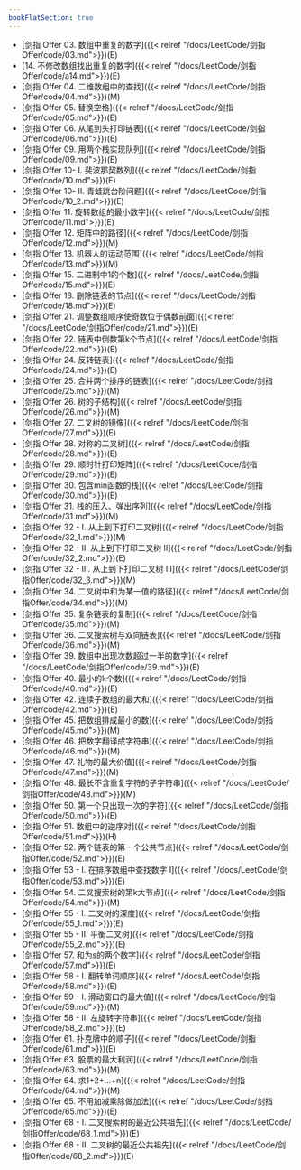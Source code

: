 ```yaml
---
bookFlatSection: true
---
```


- [剑指 Offer 03. 数组中重复的数字]({{< relref "/docs/LeetCode/剑指Offer/code/03.md">}})(E)
- [14. 不修改数组找出重复的数字]({{< relref "/docs/LeetCode/剑指Offer/code/a14.md">}})(E)
- [剑指 Offer 04. 二维数组中的查找]({{< relref "/docs/LeetCode/剑指Offer/code/04.md">}})(M)
- [剑指 Offer 05. 替换空格]({{< relref "/docs/LeetCode/剑指Offer/code/05.md">}})(E)
- [剑指 Offer 06. 从尾到头打印链表]({{< relref "/docs/LeetCode/剑指Offer/code/06.md">}})(E)
- [剑指 Offer 09. 用两个栈实现队列]({{< relref "/docs/LeetCode/剑指Offer/code/09.md">}})(E)
- [剑指 Offer 10- I. 斐波那契数列]({{< relref "/docs/LeetCode/剑指Offer/code/10.md">}})(E)
- [剑指 Offer 10- II. 青蛙跳台阶问题]({{< relref "/docs/LeetCode/剑指Offer/code/10_2.md">}})(E)
- [剑指 Offer 11. 旋转数组的最小数字]({{< relref "/docs/LeetCode/剑指Offer/code/11.md">}})(E)
- [剑指 Offer 12. 矩阵中的路径]({{< relref "/docs/LeetCode/剑指Offer/code/12.md">}})(M)
- [剑指 Offer 13. 机器人的运动范围]({{< relref "/docs/LeetCode/剑指Offer/code/13.md">}})(M)
- [剑指 Offer 15. 二进制中1的个数]({{< relref "/docs/LeetCode/剑指Offer/code/15.md">}})(E)
- [剑指 Offer 18. 删除链表的节点]({{< relref "/docs/LeetCode/剑指Offer/code/18.md">}})(E)
- [剑指 Offer 21. 调整数组顺序使奇数位于偶数前面]({{< relref "/docs/LeetCode/剑指Offer/code/21.md">}})(E)
- [剑指 Offer 22. 链表中倒数第k个节点]({{< relref "/docs/LeetCode/剑指Offer/code/22.md">}})(E)
- [剑指 Offer 24. 反转链表]({{< relref "/docs/LeetCode/剑指Offer/code/24.md">}})(E)
- [剑指 Offer 25. 合并两个排序的链表]({{< relref "/docs/LeetCode/剑指Offer/code/25.md">}})(M)
- [剑指 Offer 26. 树的子结构]({{< relref "/docs/LeetCode/剑指Offer/code/26.md">}})(M)
- [剑指 Offer 27. 二叉树的镜像]({{< relref "/docs/LeetCode/剑指Offer/code/27.md">}})(E)
- [剑指 Offer 28. 对称的二叉树]({{< relref "/docs/LeetCode/剑指Offer/code/28.md">}})(E)
- [剑指 Offer 29. 顺时针打印矩阵]({{< relref "/docs/LeetCode/剑指Offer/code/29.md">}})(E)
- [剑指 Offer 30. 包含min函数的栈]({{< relref "/docs/LeetCode/剑指Offer/code/30.md">}})(E)
- [剑指 Offer 31. 栈的压入、弹出序列]({{< relref "/docs/LeetCode/剑指Offer/code/31.md">}})(M)
- [剑指 Offer 32 - I. 从上到下打印二叉树]({{< relref "/docs/LeetCode/剑指Offer/code/32_1.md">}})(M)
- [剑指 Offer 32 - II. 从上到下打印二叉树 II]({{< relref "/docs/LeetCode/剑指Offer/code/32_2.md">}})(E)
- [剑指 Offer 32 - III. 从上到下打印二叉树 III]({{< relref "/docs/LeetCode/剑指Offer/code/32_3.md">}})(M)
- [剑指 Offer 34. 二叉树中和为某一值的路径]({{< relref "/docs/LeetCode/剑指Offer/code/34.md">}})(M)
- [剑指 Offer 35. 复杂链表的复制]({{< relref "/docs/LeetCode/剑指Offer/code/35.md">}})(M)
- [剑指 Offer 36. 二叉搜索树与双向链表]({{< relref "/docs/LeetCode/剑指Offer/code/36.md">}})(M)
- [剑指 Offer 39. 数组中出现次数超过一半的数字]({{< relref "/docs/LeetCode/剑指Offer/code/39.md">}})(E)
- [剑指 Offer 40. 最小的k个数]({{< relref "/docs/LeetCode/剑指Offer/code/40.md">}})(E)
- [剑指 Offer 42. 连续子数组的最大和]({{< relref "/docs/LeetCode/剑指Offer/code/42.md">}})(E)
- [剑指 Offer 45. 把数组排成最小的数]({{< relref "/docs/LeetCode/剑指Offer/code/45.md">}})(M)
- [剑指 Offer 46. 把数字翻译成字符串]({{< relref "/docs/LeetCode/剑指Offer/code/46.md">}})(M)
- [剑指 Offer 47. 礼物的最大价值]({{< relref "/docs/LeetCode/剑指Offer/code/47.md">}})(M)
- [剑指 Offer 48. 最长不含重复字符的子字符串]({{< relref "/docs/LeetCode/剑指Offer/code/48.md">}})(M)
- [剑指 Offer 50. 第一个只出现一次的字符]({{< relref "/docs/LeetCode/剑指Offer/code/50.md">}})(E)
- [剑指 Offer 51. 数组中的逆序对]({{< relref "/docs/LeetCode/剑指Offer/code/51.md">}})(H)
- [剑指 Offer 52. 两个链表的第一个公共节点]({{< relref "/docs/LeetCode/剑指Offer/code/52.md">}})(E)
- [剑指 Offer 53 - I. 在排序数组中查找数字 I]({{< relref "/docs/LeetCode/剑指Offer/code/53.md">}})(E)
- [剑指 Offer 54. 二叉搜索树的第k大节点]({{< relref "/docs/LeetCode/剑指Offer/code/54.md">}})(M)
- [剑指 Offer 55 - I. 二叉树的深度]({{< relref "/docs/LeetCode/剑指Offer/code/55_1.md">}})(E)
- [剑指 Offer 55 - II. 平衡二叉树]({{< relref "/docs/LeetCode/剑指Offer/code/55_2.md">}})(E)
- [剑指 Offer 57. 和为s的两个数字]({{< relref "/docs/LeetCode/剑指Offer/code/57.md">}})(E)
- [剑指 Offer 58 - I. 翻转单词顺序]({{< relref "/docs/LeetCode/剑指Offer/code/58.md">}})(E)
- [剑指 Offer 59 - I. 滑动窗口的最大值]({{< relref "/docs/LeetCode/剑指Offer/code/59.md">}})(M)
- [剑指 Offer 58 - II. 左旋转字符串]({{< relref "/docs/LeetCode/剑指Offer/code/58_2.md">}})(E)
- [剑指 Offer 61. 扑克牌中的顺子]({{< relref "/docs/LeetCode/剑指Offer/code/61.md">}})(E)
- [剑指 Offer 63. 股票的最大利润]({{< relref "/docs/LeetCode/剑指Offer/code/63.md">}})(M)
- [剑指 Offer 64. 求1+2+…+n]({{< relref "/docs/LeetCode/剑指Offer/code/64.md">}})(M)
- [剑指 Offer 65. 不用加减乘除做加法]({{< relref "/docs/LeetCode/剑指Offer/code/65.md">}})(E)
- [剑指 Offer 68 - I. 二叉搜索树的最近公共祖先]({{< relref "/docs/LeetCode/剑指Offer/code/68_1.md">}})(E)
- [剑指 Offer 68 - II. 二叉树的最近公共祖先]({{< relref "/docs/LeetCode/剑指Offer/code/68_2.md">}})(E)